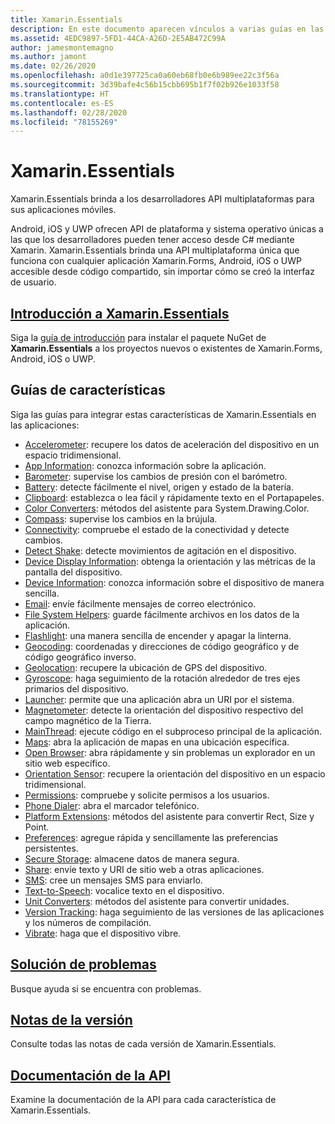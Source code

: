 ```yaml
---
title: Xamarin.Essentials
description: En este documento aparecen vínculos a varias guías en las que se describe Xamarin.Essentials, que brinda a los desarrolladores API multiplataformas para sus aplicaciones móviles.
ms.assetid: 4EDC9897-5FD1-44CA-A26D-2E5AB472C99A
author: jamesmontemagno
ms.author: jamont
ms.date: 02/26/2020
ms.openlocfilehash: a0d1e397725ca0a60eb68fb0e6b989ee22c3f56a
ms.sourcegitcommit: 3d39bafe4c56b15cbb695b1f7f02b926e1033f58
ms.translationtype: HT
ms.contentlocale: es-ES
ms.lasthandoff: 02/28/2020
ms.locfileid: "78155269"
---
```

# <a name="xamarinessentials"></a>Xamarin.Essentials

Xamarin.Essentials brinda a los desarrolladores API multiplataformas para sus aplicaciones móviles.

Android, iOS y UWP ofrecen API de plataforma y sistema operativo únicas a las que los desarrolladores pueden tener acceso desde C# mediante Xamarin. Xamarin.Essentials brinda una API multiplataforma única que funciona con cualquier aplicación Xamarin.Forms, Android, iOS o UWP accesible desde código compartido, sin importar cómo se creó la interfaz de usuario.

## <a name="get-started-with-xamarinessentials"></a>[Introducción a Xamarin.Essentials](get-started.md?context=xamarin/xamarin-forms)

Siga la [guía de introducción](get-started.md) para instalar el paquete NuGet de **Xamarin.Essentials** a los proyectos nuevos o existentes de Xamarin.Forms, Android, iOS o UWP.

## <a name="feature-guides"></a>Guías de características

Siga las guías para integrar estas características de Xamarin.Essentials en las aplicaciones:

* [Accelerometer](accelerometer.md?context=xamarin/xamarin-forms): recupere los datos de aceleración del dispositivo en un espacio tridimensional.
* [App Information](app-information.md?context=xamarin/xamarin-forms): conozca información sobre la aplicación.
* [Barometer](barometer.md?context=xamarin/xamarin-forms): supervise los cambios de presión con el barómetro.
* [Battery](battery.md?context=xamarin/xamarin-forms): detecte fácilmente el nivel, origen y estado de la batería.
* [Clipboard](clipboard.md?context=xamarin/xamarin-forms): establezca o lea fácil y rápidamente texto en el Portapapeles.
* [Color Converters](color-converters.md?context=xamarin/xamarin-forms): métodos del asistente para System.Drawing.Color.
* [Compass](compass.md?context=xamarin/xamarin-forms): supervise los cambios en la brújula.
* [Connectivity](connectivity.md?context=xamarin/xamarin-forms): compruebe el estado de la conectividad y detecte cambios.
* [Detect Shake](detect-shake.md?context=xamarin/xamarin-forms): detecte movimientos de agitación en el dispositivo.
* [Device Display Information](device-display.md?context=xamarin/xamarin-forms): obtenga la orientación y las métricas de la pantalla del dispositivo.
* [Device Information](device-information.md?context=xamarin/xamarin-forms): conozca información sobre el dispositivo de manera sencilla.
* [Email](email.md?context=xamarin/xamarin-forms): envíe fácilmente mensajes de correo electrónico.
* [File System Helpers](file-system-helpers.md?context=xamarin/xamarin-forms): guarde fácilmente archivos en los datos de la aplicación.
* [Flashlight](flashlight.md?context=xamarin/xamarin-forms): una manera sencilla de encender y apagar la linterna.
* [Geocoding](geocoding.md?context=xamarin/xamarin-forms): coordenadas y direcciones de código geográfico y de código geográfico inverso.
* [Geolocation](geolocation.md?context=xamarin/xamarin-forms): recupere la ubicación de GPS del dispositivo.
* [Gyroscope](gyroscope.md?context=xamarin/xamarin-forms): haga seguimiento de la rotación alrededor de tres ejes primarios del dispositivo.
* [Launcher](launcher.md?context=xamarin/xamarin-forms): permite que una aplicación abra un URI por el sistema.
* [Magnetometer](magnetometer.md?context=xamarin/xamarin-forms): detecte la orientación del dispositivo respectivo del campo magnético de la Tierra.
* [MainThread](main-thread.md?content=xamarin/xamarin-forms): ejecute código en el subproceso principal de la aplicación.
* [Maps](maps.md?content=xamarin/xamarin-forms): abra la aplicación de mapas en una ubicación específica.
* [Open Browser](open-browser.md?context=xamarin/xamarin-forms): abra rápidamente y sin problemas un explorador en un sitio web específico.
* [Orientation Sensor](orientation-sensor.md?context=xamarin/xamarin-forms): recupere la orientación del dispositivo en un espacio tridimensional.
* [Permissions](permissions.md?context=xamarin/xamarin-forms): compruebe y solicite permisos a los usuarios.
* [Phone Dialer](phone-dialer.md?context=xamarin/xamarin-forms): abra el marcador telefónico.
* [Platform Extensions](platform-extensions.md?context=xamarin/xamarin-forms): métodos del asistente para convertir Rect, Size y Point.
* [Preferences](preferences.md?context=xamarin/xamarin-forms): agregue rápida y sencillamente las preferencias persistentes.
* [Secure Storage](secure-storage.md?context=xamarin/xamarin-forms): almacene datos de manera segura.
* [Share](share.md?context=xamarin/xamarin-forms): envíe texto y URI de sitio web a otras aplicaciones.
* [SMS](sms.md?context=xamarin/xamarin-forms): cree un mensajes SMS para enviarlo.
* [Text-to-Speech](text-to-speech.md?context=xamarin/xamarin-forms): vocalice texto en el dispositivo.
* [Unit Converters](unit-converters.md?context=xamarin/xamarin-forms): métodos del asistente para convertir unidades.
* [Version Tracking](version-tracking.md?context=xamarin/xamarin-forms): haga seguimiento de las versiones de las aplicaciones y los números de compilación.
* [Vibrate](vibrate.md?context=xamarin/xamarin-forms): haga que el dispositivo vibre.

## <a name="troubleshooting"></a>[Solución de problemas](troubleshooting.md?context=xamarin/xamarin-forms)

Busque ayuda si se encuentra con problemas.

## <a name="release-notes"></a>[Notas de la versión](https://docs.microsoft.com/xamarin/essentials/release-notes/)

Consulte todas las notas de cada versión de Xamarin.Essentials.

## <a name="api-documentation"></a>[Documentación de la API](xref:Xamarin.Essentials)

Examine la documentación de la API para cada característica de Xamarin.Essentials.
